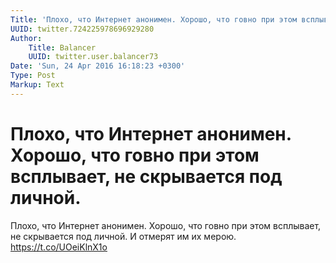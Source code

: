 ```yaml
---
Title: 'Плохо, что Интернет анонимен. Хорошо, что говно при этом всплывает, не скрывается под личной.'
UUID: twitter.724225978696929280
Author:
    Title: Balancer
    UUID: twitter.user.balancer73
Date: 'Sun, 24 Apr 2016 16:18:23 +0300'
Type: Post
Markup: Text
---
```


# Плохо, что Интернет анонимен. Хорошо, что говно при этом всплывает, не скрывается под личной.

Плохо, что Интернет анонимен. Хорошо, что говно при этом
всплывает, не скрывается под личной. И отмерят им их мерою.
https://t.co/UOeiKlnX1o